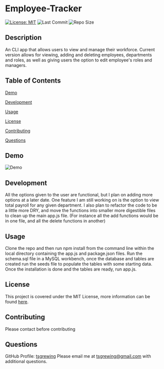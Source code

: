 # Employee-Tracker
  [![License: MIT](https://img.shields.io/badge/License-MIT-yellow.svg)](https://opensource.org/licenses/MIT) ![Last Commit](https://img.shields.io/github/last-commit/tsgrewing/Note-Taker) ![Repo Size](https://img.shields.io/github/repo-size/tsgrewing/Note-Taker)

  ## Description
  An CLI app that allows users to view and manage their workforce. Current version allows for viewing, adding and deleting employees, departments and roles, as well as giving users the option to edit employee's roles and managers. 
  
  ## Table of Contents
  [Demo](#Demo)
  
  [Development](#Development)

  [Usage](#Usage)

  [License](#License)

  [Contributing](#Contributing)

  [Questions](#Questions)
  
  ## Demo
  ![Demo](/demo/demogif.gif)
  
  ## Development
  All the options given to the user are functional, but I plan on adding more options at a later date. One feature I am still working on is the option to view total payroll for any given department. 
  I also plan to refactor the code to be a little more DRY, and move the functions into smaller more digestible files to clean up the main app.js file. (For instance all the add functions would be in one file, and all the delete functions in another)
  
  ## Usage
  Clone the repo and then run npm install from the command line within the local directory containing the app.js and package.json files. Run the schema.sql file in a MySQL workbench, once the database and tables are created run the seeds file to populate the tables with some starting data. Once the installation is done and the tables are ready, run app.js.
  
  ## License
  This project is covered under the MIT License, more information can be found [here](https://opensource.org/licenses/MIT).
  
  ## Contributing
  Please contact before contributing
  
  ## Questions 
  GitHub Profile: [tsgrewing](http://github.com/tsgrewing)
  Please email me at tsgrewing@gmail.com with additional questions.
  
